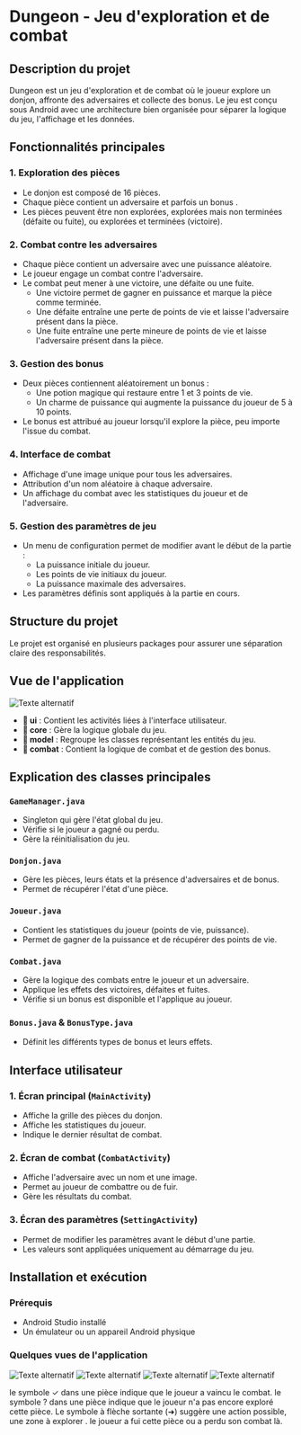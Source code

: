 # Dungeon - Jeu d'exploration et de combat

## Description du projet

Dungeon est un jeu d'exploration et de combat où le joueur explore un donjon, affronte des adversaires et collecte des bonus. Le jeu est conçu sous Android avec une architecture bien organisée pour séparer la logique du jeu, l'affichage et les données.

## Fonctionnalités principales

### 1. Exploration des pièces

- Le donjon est composé de 16 pièces.
- Chaque pièce contient un adversaire et parfois un bonus .
- Les pièces peuvent être non explorées, explorées mais non terminées (défaite ou fuite), ou explorées et terminées (victoire).

### 2. Combat contre les adversaires

- Chaque pièce contient un adversaire avec une puissance aléatoire.
- Le joueur engage un combat contre l'adversaire.
- Le combat peut mener à une victoire, une défaite ou une fuite.
    - Une victoire permet de gagner en puissance et marque la pièce comme terminée.
    - Une défaite entraîne une perte de points de vie et laisse l'adversaire présent dans la pièce.
    - Une fuite entraîne une perte mineure de points de vie et laisse l'adversaire présent dans la pièce.

### 3. Gestion des bonus

- Deux pièces contiennent aléatoirement un bonus :
    - Une potion magique qui restaure entre 1 et 3 points de vie.
    - Un charme de puissance qui augmente la puissance du joueur de 5 à 10 points.
- Le bonus est attribué au joueur lorsqu'il explore la pièce, peu importe l'issue du combat.

### 4. Interface de combat

- Affichage d'une image unique pour tous les adversaires.
- Attribution d'un nom aléatoire à chaque adversaire.
- Un affichage du combat avec les statistiques du joueur et de l'adversaire.

### 5. Gestion des paramètres de jeu

- Un menu de configuration permet de modifier avant le début de la partie :
    - La puissance initiale du joueur.
    - Les points de vie initiaux du joueur.
    - La puissance maximale des adversaires.
- Les paramètres définis sont appliqués à la partie en cours.

## Structure du projet

Le projet est organisé en plusieurs packages pour assurer une séparation claire des responsabilités.


## Vue de l'application
![Texte alternatif](exemple/class.png)

- **📂 ui** : Contient les activités liées à l'interface utilisateur.
- **📂 core** : Gère la logique globale du jeu.
- **📂 model** : Regroupe les classes représentant les entités du jeu.
- **📂 combat** : Contient la logique de combat et de gestion des bonus.

## Explication des classes principales

### `GameManager.java`

- Singleton qui gère l'état global du jeu.
- Vérifie si le joueur a gagné ou perdu.
- Gère la réinitialisation du jeu.

### `Donjon.java`

- Gère les pièces, leurs états et la présence d'adversaires et de bonus.
- Permet de récupérer l'état d'une pièce.

### `Joueur.java`

- Contient les statistiques du joueur (points de vie, puissance).
- Permet de gagner de la puissance et de récupérer des points de vie.

### `Combat.java`

- Gère la logique des combats entre le joueur et un adversaire.
- Applique les effets des victoires, défaites et fuites.
- Vérifie si un bonus est disponible et l'applique au joueur.

### `Bonus.java` & `BonusType.java`

- Définit les différents types de bonus et leurs effets.

## Interface utilisateur

### 1. Écran principal (`MainActivity`)

- Affiche la grille des pièces du donjon.
- Affiche les statistiques du joueur.
- Indique le dernier résultat de combat.

### 2. Écran de combat (`CombatActivity`)

- Affiche l'adversaire avec un nom et une image.
- Permet au joueur de combattre ou de fuir.
- Gère les résultats du combat.

### 3. Écran des paramètres (`SettingActivity`)

- Permet de modifier les paramètres avant le début d'une partie.
- Les valeurs sont appliquées uniquement au démarrage du jeu.

## Installation et exécution

### Prérequis

- Android Studio installé
- Un émulateur ou un appareil Android physique

### Quelques vues de l'application
![Texte alternatif](exemple/screen1.png)
![Texte alternatif](exemple/screen2.png)
![Texte alternatif](exemple/win_screen.png)
![Texte alternatif](exemple/screen4.png)

le symbole ✓ dans une pièce indique que le joueur a vaincu le combat.
le symbole ? dans une pièce indique que le joueur n'a pas encore exploré cette pièce.
Le symbole à flèche sortante (➜) suggère une action possible, une zone à explorer . le joueur a fui cette pièce ou a perdu son combat là. 


